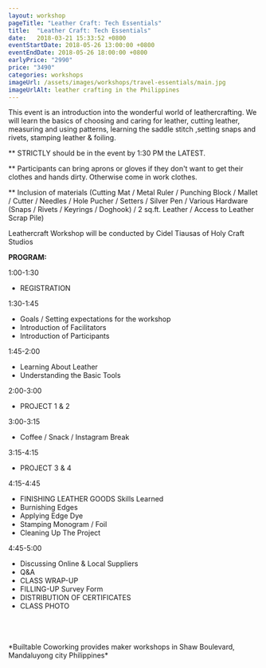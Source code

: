 ```yaml
---
layout: workshop
pageTitle: "Leather Craft: Tech Essentials"
title:  "Leather Craft: Tech Essentials"
date:   2018-03-21 15:33:52 +0800
eventStartDate: 2018-05-26 13:00:00 +0800
eventEndDate: 2018-05-26 18:00:00 +0800
earlyPrice: "2990"
price: "3490"
categories: workshops
imageUrl: /assets/images/workshops/travel-essentials/main.jpg
imageUrlAlt: leather crafting in the Philippines
---
```

This event is an introduction into the wonderful world of leathercrafting. We will learn the basics of choosing and caring for leather, cutting leather, measuring and using patterns, learning the saddle stitch ,setting snaps and rivets, stamping leather & foiling.

** STRICTLY should be in the event by 1:30 PM the LATEST.

** Participants can bring aprons or gloves if they don't want to get their clothes and hands dirty. Otherwise come in work clothes.

** Inclusion of materials (Cutting Mat / Metal Ruler / Punching Block / Mallet / Cutter / Needles / Hole Pucher / Setters / Silver Pen / Various Hardware (Snaps / Rivets / Keyrings / Doghook) / 2 sq.ft. Leather / Access to Leather Scrap Pile)

Leathercraft Workshop will be conducted by
Cidel Tiausas of Holy Craft Studios

**PROGRAM:**

1:00-1:30
- REGISTRATION

1:30-1:45
- Goals / Setting expectations for the workshop
- Introduction of Facilitators
- Introduction of Participants

1:45-2:00
- Learning About Leather
- Understanding the Basic Tools

2:00-3:00
- PROJECT 1 & 2

3:00-3:15
- Coffee / Snack / Instagram Break 

3:15-4:15
- PROJECT 3 & 4

4:15-4:45
- FINISHING LEATHER GOODS
Skills Learned
- Burnishing Edges
- Applying Edge Dye
- Stamping Monogram / Foil
- Cleaning Up The Project

4:45-5:00
- Discussing Online & Local Suppliers
- Q&A
- CLASS WRAP-UP
- FILLING-UP Survey Form
- DISTRIBUTION OF CERTIFICATES
- CLASS PHOTO

<br>
<br>
<br>
*Builtable Coworking provides maker workshops in Shaw Boulevard, Mandaluyong city Philippines* 